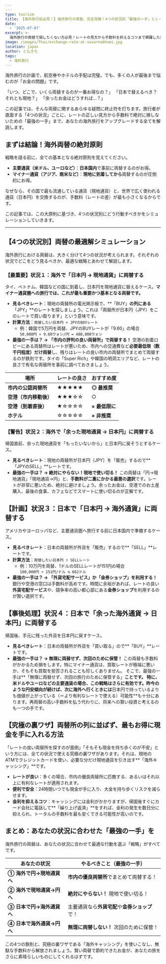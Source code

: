 ```yaml
---
---
type: tourism
title: 【海外旅行前必見！】海外旅行の両替、完全攻略！4つの状況別「最強の一手」とレートの見方
date:
  - '2025-07-07'
excerpt: >-
  海外旅行の両替で損したくない方必見！レートの見方から手数料を抑えるコツまで網羅した完全ガイド。現地での両替は空港と市内どちらがお得か、場所別にレートを徹底比較します。余ったドルやユーロはどうする？アジアなどのマイナー通貨は？旅行者が直面する4つの状況別に最強の一手を伝授。究極の裏ワザ、海外キャッシング術も公開します。
image: /images/Thai/exchange-rate-at-suvarnabhumi.jpg
location: japan
author: ともきち
tags:
  - 海外旅行
---
```


海外旅行の計画で、航空券やホテルの手配は完璧。でも、多くの人が最後まで悩むのが「お金の問題」です。

「いつ、どこで、いくら両替するのが一番お得なの？」
「日本で替えるべき？それとも現地？」
「余ったお金はどうすれば…？」

この記事では、そんな両替に関するあらゆる疑問に終止符を打ちます。旅行者が直面する「4つの状況」ごとに、レートの正しい見方から手数料で絶対に損しないための「最強の一手」まで、あなたの海外旅行をアップグレードする全てを解説します。

## まずは結論！海外両替の絶対原則

戦略を語る前に、全ての基本となる絶対原則を覚えてください。

- **主要通貨（米ドル、ユーロなど）**：**日本国内**で事前に両替するのがお得。
- **マイナー通貨（アジア、南米など）**：**現地に到着してから**両替するのが圧倒的にお得。

なぜなら、その国で最も流通している通貨（現地通貨）と、世界で広く使われる通貨（日本円）を交換するのが、手数料（レートの差）が最も小さくなるからです。

この記事では、この大原則に基づき、4つの状況別にどう行動すべきかをシミュレーションしていきます。

---

## 【4つの状況別】両替の最適解シミュレーション

海外旅行における両替は、大きく分けて4つの状況が考えられます。それぞれの状況でどこをどう見るべきか、最適な戦略とあわせて解説します。

### 【最重要】状況１：海外で「日本円 → 現地通貨」に両替する

タイ、ベトナム、韓国などの国に到着し、日本円を現地通貨に替えるケース。**マイナー通貨圏への旅行では、これが最も重要かつ基本となる両替です。**

- **見るべきレート**：現地の両替所の電光掲示板で、**「BUY」**の列にある**「JPY」**のレートを探しましょう。これは「両替所が日本円（JPY）をこのレートで買い取ります」という意味です。
- **計算方法**：`両替したい日本円 × JPYのBUYレート`
  - 例：韓国で5万円を両替、JPYのBUYレートが「9.60」の場合  
    `50,000円 × 9.60ウォン/円 = 480,000ウォン`
- **最強の一手は？ → 「市内の評判の良い両替所」で両替する！**
  空港の到着ロビーにある両替所はレートが悪いため、市内への交通費など**必要最低限（数千円程度）だけ両替**し、残りはレートの良い市内の両替所でまとめて両替するのが鉄則です。タイの「Super Rich」や韓国の明洞エリアなど、レートの良さで有名な両替所を事前に調べておきましょう。

| 場所                   | レートの良さ | おすすめ度     |
| ---------------------- | ------------ | -------------- |
| **市内の公認両替所**   | ★★★★★        | **◎ 最推奨**   |
| **空港（市内移動後）** | ★★★☆☆        | ○              |
| **空港（到着直後）**   | ★☆☆☆☆        | **× 最低限に** |
| **ホテル**             | ☆☆☆☆☆        | **× 非推奨**   |

### 【警告】状況２：海外で「余った現地通貨 → 日本円」に両替する

帰国直前、余った現地通貨を「もったいないから」と日本円に戻そうとするケース。

- **見るべきレート**：現地の両替所が日本円（JPY）を「販売」するので**「JPYのSELL」**レートです。
- **最強の一手は？ → 絶対にやらない！現地で使い切る！**
  この両替は「円→現地通貨」「現地通貨→円」と、**手数料が二重にかかる最悪の選択**です。レートが非常に悪いため、絶対に避けましょう。余ったお金は、空港でのお土産購入、最後の食事、カフェなどでスマートに使い切るのが正解です。

## 【計画】状況３：日本で「日本円 → 海外通貨」に両替する

アメリカやヨーロッパなど、主要通貨圏へ旅行する前に日本国内で準備するケース。

- **見るべきレート**：日本の両替所が外貨を「販売」するので**「SELL」**レートです。
- **計算方法**：`両替したい日本円 ÷ SELLレート`
  - 例：10万円を両替、1ドルのSELLレートが151円の場合  
    `100,000円 ÷ 151円/ドル ≒ 662ドル`
- **最強の一手は？ → 「外貨宅配サービス」か「金券ショップ」を利用する！**
  銀行や空港の窓口は手数料が高めです。時間に余裕があれば、レートの良い**外貨宅配サービス**や、競争率の高い都心部にある**金券ショップ**を利用するのが賢い選択です。

## 【事後処理】状況４：日本で「余った海外通貨 → 日本円」に両替する

帰国後、手元に残った外貨を日本円に戻すケース。

- **見るべきレート**：日本の両替所が外貨を「買い取る」ので**「BUY」**レートです。
- **最強の一手は？ → 無理に両替せず、次回のために保管！**
  この両替も手数料がかかるため損をします。特にマイナー通貨は、買取レートが極端に悪いか、そもそも買取を拒否されることも珍しくありません。
  そこで、最強の一手は**「無理に両替せず、次回の旅行のために保管する」**ことです。
  特に、米ドルやユーロなどの主要通貨の場合、この戦略はさらに有効です。昨今のような円安傾向が続けば、次に海外へ行くときには**日本円で持っているよりも価値が上がっている（＝より有利なレートで使える）可能性**も十分にあります。再両替の高い手数料を払う代わりに、将来への賢い投資と考えるのも一つの手です。

## 【究極の裏ワザ】両替所の列に並ばず、最もお得に現金を手に入れる方法

「レートの良い両替所を探すのが面倒」「そもそも現金を持ち歩くのが不安」という方には、全ての状況で使える究極の裏ワザがあります。それは、現地のATMでクレジットカードを使い、必要な分だけ現地通貨を引き出す**「海外キャッシング」**です。

- **レートが良い**：多くの場合、市内の優良両替所に匹敵する、あるいはそれ以上に有利なレートが適用されます。
- **便利で安全**：24時間いつでも現金が手に入り、大金を持ち歩くリスクを減らせます。
- **金利を抑えるコツ**：キャッシングには金利がかかりますが、帰国後すぐにカード会社に電話して**「繰り上げ返済」**をすれば、金利の発生を数日分に抑えられ、トータルの手数料を最も安くできる可能性が高いのです。

## まとめ：あなたの状況に合わせた「最強の一手」を

海外旅行の両替は、あなたの状況に合わせて最適な行動を選ぶ「戦略」がすべてです。

| あなたの状況              | やるべきこと（最強の一手）                     |
| ------------------------- | ---------------------------------------------- |
| **① 海外で円→現地通貨へ** | **市内の優良両替所**でまとめて両替する！       |
| **② 海外で現地通貨→円へ** | **絶対にやらない！** 現地で使い切る！          |
| **③ 日本で円→海外通貨へ** | 主要通貨なら**外貨宅配**や**金券ショップ**で！ |
| **④ 日本で海外通貨→円へ** | **無理に両替しない！** 次回のために保管！      |

この4つの鉄則と、究極の裏ワザである「海外キャッシング」を使いこなし、無駄な手数料から解放されましょう。賢い両替で節約できたお金が、あなたの旅をさらに素晴らしいものにしてくれるはずです。
